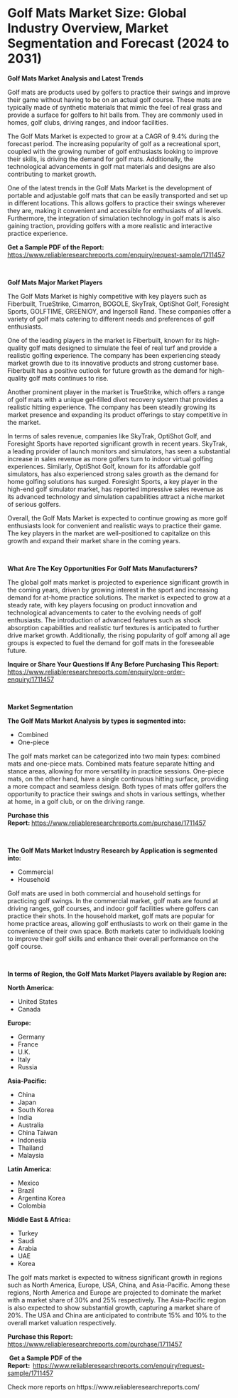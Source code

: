 <p><h1>Golf Mats Market Size: Global Industry Overview, Market Segmentation and Forecast (2024 to 2031)</h1></p><p><strong>Golf Mats Market Analysis and Latest Trends</strong></p>
<p><p>Golf mats are products used by golfers to practice their swings and improve their game without having to be on an actual golf course. These mats are typically made of synthetic materials that mimic the feel of real grass and provide a surface for golfers to hit balls from. They are commonly used in homes, golf clubs, driving ranges, and indoor facilities.</p><p>The Golf Mats Market is expected to grow at a CAGR of 9.4% during the forecast period. The increasing popularity of golf as a recreational sport, coupled with the growing number of golf enthusiasts looking to improve their skills, is driving the demand for golf mats. Additionally, the technological advancements in golf mat materials and designs are also contributing to market growth.</p><p>One of the latest trends in the Golf Mats Market is the development of portable and adjustable golf mats that can be easily transported and set up in different locations. This allows golfers to practice their swings wherever they are, making it convenient and accessible for enthusiasts of all levels. Furthermore, the integration of simulation technology in golf mats is also gaining traction, providing golfers with a more realistic and interactive practice experience.</p></p>
<p><strong>Get a Sample PDF of the Report:&nbsp;</strong> <a href="https://www.reliableresearchreports.com/enquiry/request-sample/1711457">https://www.reliableresearchreports.com/enquiry/request-sample/1711457</a></p>
<p>&nbsp;</p>
<p><strong>Golf Mats Major Market Players</strong></p>
<p><p>The Golf Mats Market is highly competitive with key players such as Fiberbuilt, TrueStrike, Cimarron, BOGOLE, SkyTrak, OptiShot Golf, Foresight Sports, GOLFTIME, GREENIOY, and Ingersoll Rand. These companies offer a variety of golf mats catering to different needs and preferences of golf enthusiasts.</p><p>One of the leading players in the market is Fiberbuilt, known for its high-quality golf mats designed to simulate the feel of real turf and provide a realistic golfing experience. The company has been experiencing steady market growth due to its innovative products and strong customer base. Fiberbuilt has a positive outlook for future growth as the demand for high-quality golf mats continues to rise.</p><p>Another prominent player in the market is TrueStrike, which offers a range of golf mats with a unique gel-filled divot recovery system that provides a realistic hitting experience. The company has been steadily growing its market presence and expanding its product offerings to stay competitive in the market.</p><p>In terms of sales revenue, companies like SkyTrak, OptiShot Golf, and Foresight Sports have reported significant growth in recent years. SkyTrak, a leading provider of launch monitors and simulators, has seen a substantial increase in sales revenue as more golfers turn to indoor virtual golfing experiences. Similarly, OptiShot Golf, known for its affordable golf simulators, has also experienced strong sales growth as the demand for home golfing solutions has surged. Foresight Sports, a key player in the high-end golf simulator market, has reported impressive sales revenue as its advanced technology and simulation capabilities attract a niche market of serious golfers.</p><p>Overall, the Golf Mats Market is expected to continue growing as more golf enthusiasts look for convenient and realistic ways to practice their game. The key players in the market are well-positioned to capitalize on this growth and expand their market share in the coming years.</p></p>
<p>&nbsp;</p>
<p><strong>What Are The Key Opportunities For Golf Mats Manufacturers?</strong></p>
<p><p>The global golf mats market is projected to experience significant growth in the coming years, driven by growing interest in the sport and increasing demand for at-home practice solutions. The market is expected to grow at a steady rate, with key players focusing on product innovation and technological advancements to cater to the evolving needs of golf enthusiasts. The introduction of advanced features such as shock absorption capabilities and realistic turf textures is anticipated to further drive market growth. Additionally, the rising popularity of golf among all age groups is expected to fuel the demand for golf mats in the foreseeable future.</p></p>
<p><strong>Inquire or Share Your Questions If Any Before Purchasing This Report:</strong> <a href="https://www.reliableresearchreports.com/enquiry/pre-order-enquiry/1711457">https://www.reliableresearchreports.com/enquiry/pre-order-enquiry/1711457</a></p>
<p>&nbsp;</p>
<p><strong>Market Segmentation</strong></p>
<p><strong>The Golf Mats Market Analysis by types is segmented into:</strong></p>
<p><ul><li>Combined</li><li>One-piece</li></ul></p>
<p><p>The golf mats market can be categorized into two main types: combined mats and one-piece mats. Combined mats feature separate hitting and stance areas, allowing for more versatility in practice sessions. One-piece mats, on the other hand, have a single continuous hitting surface, providing a more compact and seamless design. Both types of mats offer golfers the opportunity to practice their swings and shots in various settings, whether at home, in a golf club, or on the driving range.</p></p>
<p><strong>Purchase this Report:&nbsp;</strong><a href="https://www.reliableresearchreports.com/purchase/1711457">https://www.reliableresearchreports.com/purchase/1711457</a></p>
<p>&nbsp;</p>
<p><strong>The Golf Mats Market Industry Research by Application is segmented into:</strong></p>
<p><ul><li>Commercial</li><li>Household</li></ul></p>
<p><p>Golf mats are used in both commercial and household settings for practicing golf swings. In the commercial market, golf mats are found at driving ranges, golf courses, and indoor golf facilities where golfers can practice their shots. In the household market, golf mats are popular for home practice areas, allowing golf enthusiasts to work on their game in the convenience of their own space. Both markets cater to individuals looking to improve their golf skills and enhance their overall performance on the golf course.</p></p>
<p>&nbsp;</p>
<p><strong>In terms of Region, the Golf Mats Market Players available by Region are:</strong></p>
<p>
    <p> <strong> North America: </strong>
        <ul>
            <li>United States</li>
            <li>Canada</li>
        </ul>
        </p> 
    <p> <strong> Europe: </strong>
        <ul>
            <li>Germany</li>
            <li>France</li>
            <li>U.K.</li>
            <li>Italy</li>
            <li>Russia</li>
        </ul>
        </p> 
    <p> <strong> Asia-Pacific: </strong>
        <ul>
            <li>China</li>
            <li>Japan</li>
            <li>South Korea</li>
            <li>India</li>
            <li>Australia</li>
            <li>China Taiwan</li>
            <li>Indonesia</li>
            <li>Thailand</li>
            <li>Malaysia</li>
        </ul>
        </p> 
    <p> <strong> Latin America: </strong>
        <ul>
            <li>Mexico</li>
            <li>Brazil</li>
            <li>Argentina Korea</li>
            <li>Colombia</li>
        </ul>
        </p> 
    <p> <strong> Middle East & Africa: </strong>
        <ul>
            <li>Turkey</li>
            <li>Saudi</li>
            <li>Arabia</li>
            <li>UAE</li>
            <li>Korea</li>
        </ul>
    </p>
    </p>
<p><p>The golf mats market is expected to witness significant growth in regions such as North America, Europe, USA, China, and Asia-Pacific. Among these regions, North America and Europe are projected to dominate the market with a market share of 30% and 25% respectively. The Asia-Pacific region is also expected to show substantial growth, capturing a market share of 20%. The USA and China are anticipated to contribute 15% and 10% to the overall market valuation respectively.</p></p>
<p><strong>Purchase this Report: </strong><a href="https://www.reliableresearchreports.com/purchase/1711457">https://www.reliableresearchreports.com/purchase/1711457</a></p>
<p>&nbsp;<strong>Get a Sample PDF of the Report:&nbsp;&nbsp;</strong><a href="https://www.reliableresearchreports.com/enquiry/request-sample/1711457">https://www.reliableresearchreports.com/enquiry/request-sample/1711457</a></p>
<p><strong></strong></p>
<p>Check more reports on https://www.reliableresearchreports.com/</p>